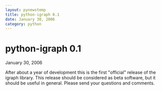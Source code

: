 ```yaml
---
layout: pynewstemp
title: python-igraph 0.1
date: January 30, 2006
category: python
---
```


python-igraph 0.1
=================

January 30, 2006

After about a year of development this is the first "official" release 
of the igraph library. This release should be considered as beta 
software, but it should be useful in general. Please send your 
questions and comments.


